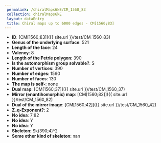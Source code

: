 ```yaml
--- 
 permalink: /chiralMaps6kE/CM_1560_83 
 collection: chiralMaps6kE
 layout: dataEntry
 title: Chiral maps up to 6000 edges - CM[1560;83]
---
```


- **ID**: [CM[1560;83]]({{ site.url }}/test/CM_1560_83)
- **Genus of the underlying surface**: 521
- **Length of the face**: 24
- **Valency**: 8
- **Length of the Petrie polygon**: 390
- **Is the automorphism group solvable?**: S
- **Number of vertices**: 390
- **Number of edges**: 1560
- **Number of faces**: 130
- **The map is self-**: none
- **Dual map**: [CM[1560;37]]({{ site.url }}/test/CM_1560_37)
- **Mirror (enantihomorphic) map**: [CM[1560;82]]({{ site.url }}/test/CM_1560_82)
- **Dual of the mirror image**: [CM[1560;42]]({{ site.url }}/test/CM_1560_42)
- **Z_q-Exponent?**: 2
- **No idea**:  7:82
- **No idea**: Y
- **No idea**: Y
- **Skeleton**: Sk(390;4)^2
- **Some other kind of skeleton**: nan
